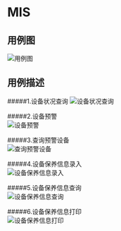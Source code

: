 # MIS

用例图
------- 
![用例图](https://github.com/DeathKL/MIS/blob/master/Work4/%E7%94%A8%E4%BE%8B%E5%9B%BE.png)

用例描述
------- 
#####1.设备状况查询
![设备状况查询](https://github.com/DeathKL/MIS/blob/master/Work4/%E8%AE%BE%E5%A4%87%E7%8A%B6%E5%86%B5%E6%9F%A5%E8%AF%A2.png)
                
#####2.设备预警      	   
![设备预警](https://github.com/DeathKL/MIS/blob/master/Work4/%E8%AE%BE%E5%A4%87%E9%A2%84%E8%AD%A6.png)

#####3.查询预警设备    	   
![查询预警设备](https://github.com/DeathKL/MIS/blob/master/Work4/%E6%9F%A5%E8%AF%A2%E9%A2%84%E8%AD%A6%E8%AE%BE%E5%A4%87.png)

#####4.设备保养信息录入      	   
![设备保养信息录入](https://github.com/DeathKL/MIS/blob/master/Work4/%E8%AE%BE%E5%A4%87%E4%BF%9D%E5%85%BB%E4%BF%A1%E6%81%AF%E5%BD%95%E5%85%A5.png)

#####5.设备保养信息查询      	   
![设备保养信息查询](https://github.com/DeathKL/MIS/blob/master/Work4/%E8%AE%BE%E5%A4%87%E4%BF%9D%E5%85%BB%E6%83%85%E5%86%B5%E6%9F%A5%E8%AF%A2.png)

#####6.设备保养信息打印     	   
![设备保养信息打印](https://github.com/DeathKL/MIS/blob/master/Work4/%E8%AE%BE%E5%A4%87%E4%BF%9D%E5%85%BB%E8%AF%A6%E6%83%85%E6%89%93%E5%8D%B0.png)
